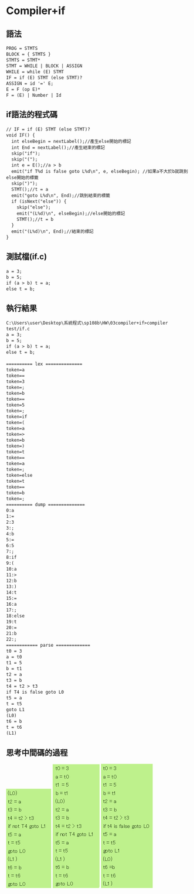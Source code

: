 # Compiler+if

## 語法

```
PROG = STMTS
BLOCK = { STMTS }
STMTS = STMT*
STMT = WHILE | BLOCK | ASSIGN
WHILE = while (E) STMT
IF = if (E) STMT (else STMT)?
ASSIGN = id '=' E;
E = F (op E)*
F = (E) | Number | Id
```
## if語法的程式碼
````
// IF = if (E) STMT (else STMT)?
void IF() {
  int elseBegin = nextLabel();//產生else開始的標記
  int End = nextLabel();//產生結束的標記
  skip("if");
  skip("(");
  int e = E();//a > b
  emit("if T%d is false goto L%d\n", e, elseBegin); //如果a不大於b就跳到else開始的標籤
  skip(")");
  STMT();//t = a
  emit("goto L%d\n", End);//跳到結束的標籤
  if (isNext("else")) {
    skip("else");
    emit("(L%d)\n", elseBegin);//else開始的標記
    STMT();//t = b
  }
  emit("(L%d)\n", End);//結束的標記
}
````
## 測試檔(if.c)
````
a = 3;
b = 5;
if (a > b) t = a;
else t = b;

````
## 執行結果
````
C:\Users\user\Desktop\系統程式\sp108b\HW\03compiler+if>compiler test/if.c
a = 3;
b = 5;
if (a > b) t = a;
else t = b;

========== lex ==============
token=a
token==
token=3
token=;
token=b
token==
token=5
token=;
token=if
token=(
token=a
token=>
token=b
token=)
token=t
token==
token=a
token=;
token=else
token=t
token==
token=b
token=;
========== dump ==============
0:a
1:=
2:3
3:;
4:b
5:=
6:5
7:;
8:if
9:(
10:a
11:>
12:b
13:)
14:t
15:=
16:a
17:;
18:else
19:t
20:=
21:b
22:;
============ parse =============
t0 = 3
a = t0
t1 = 5
b = t1
t2 = a
t3 = b
t4 = t2 > t3
if T4 is false goto L0
t5 = a
t = t5
goto L1
(L0)
t6 = b
t = t6
(L1)
````
## 思考中間碼的過程
![](https://github.com/ja1223/sp108b/blob/master/HW/03compiler%2Bif/1.jpg)
![](https://github.com/ja1223/sp108b/blob/master/HW/03compiler%2Bif/2.jpg)
![](https://github.com/ja1223/sp108b/blob/master/HW/03compiler%2Bif/3.jpg)

